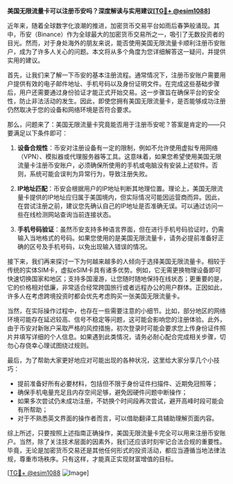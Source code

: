 **美国无限流量卡可以注册币安吗？深度解读与实用建议[[TG💪+ @esim1088](https://t.me/s/esim1088)]**

近年来，随着全球数字化浪潮的推进，加密货币交易平台如雨后春笋般涌现。其中，币安（Binance）作为全球最大的加密货币交易所之一，吸引了无数投资者的目光。然而，对于身处海外的朋友来说，能否使用美国无限流量卡顺利注册币安账户，成为了许多人关心的问题。本文将从多个角度为您详细解答这一疑问，并提供实用的建议。

首先，让我们来了解一下币安的基本注册流程。通常情况下，注册币安账户需要用户提供有效的电子邮件地址、手机号码以及身份证明文件。在完成这些基础步骤后，用户还需要通过身份验证才能正式开始交易。这一步骤旨在确保平台的安全性，防止非法活动的发生。因此，即使您拥有美国无限流量卡，是否能够成功注册仍然取决于您的设备和网络环境是否符合要求。

那么，问题来了：美国无限流量卡究竟能否用于注册币安呢？答案是肯定的——只要满足以下条件即可：

1. **设备合规性**：币安对注册设备有一定的限制，例如不允许使用虚拟专用网络（VPN）、模拟器或代理服务器等工具。这意味着，如果您希望使用美国无限流量卡注册币安账户，必须确保所使用的手机或电脑没有安装上述软件。否则，系统可能会误判为异常行为，导致注册失败。

2. **IP地址匹配**：币安会根据用户的IP地址判断其地理位置。理论上，美国无限流量卡提供的IP地址应归属于美国境内，但实际情况可能因运营商而异。因此，在尝试注册之前，建议您先确认自己的IP地址是否准确无误。可以通过访问一些在线检测网站查询当前连接状态。

3. **手机号码验证**：虽然币安支持多种语言界面，但在进行手机号码验证时，仍需输入当地格式的号码。如果您使用的是美国无限流量卡，请务必提前准备好正确的区号及手机号码，以免出现输入错误的情况。

接下来，我们再来探讨一下为何越来越多的人倾向于选择美国无限流量卡。相较于传统的实体SIM卡，虚拟eSIM卡具有诸多优势。例如，它无需更换物理设备即可快速切换国家和地区；支持多国漫游，让您随时随地保持在线状态；更重要的是，它的价格相对低廉，非常适合经常跨国旅行或者远程办公的用户群体。正因如此，许多人在考虑跨境投资时都会优先考虑购买一张美国无限流量卡。

当然，在实际操作过程中，也存在一些需要注意的小细节。比如，部分地区的网络环境可能存在延迟较高、信号不稳定等问题，这可能会影响您的注册体验。此外，由于币安对新账户采取严格的风控措施，初次登录时可能会要求您上传身份证件照片并填写详细的个人信息。如果遇到此类情况，请务必耐心配合完成相关步骤，切勿心存侥幸心理试图绕过规则。

最后，为了帮助大家更好地应对可能出现的各种状况，这里给大家分享几个小技巧：

- 提前准备好所有必要材料，包括但不限于身份证件扫描件、近期免冠照等；
- 确保手机电量充足且内存空间足够，避免因硬件问题中断操作；
- 如果多次尝试仍未成功注册，不妨换个时间段再次尝试，避开高峰时段可能会有所帮助；
- 对于不熟悉英文界面的操作者而言，可以借助翻译工具辅助理解页面内容。

综上所述，只要按照上述指南正确操作，美国无限流量卡完全可以用来注册币安账户。当然，除了关注技术层面的因素外，我们还应该时刻牢记合法合规的重要性。毕竟，无论是加密货币交易还是其他任何形式的投资活动，都应当遵循当地法律法规，尊重市场秩序。只有这样，才能真正实现财富增值的目标。

[[TG💪+ @esim1088](https://t.me/s/esim1088) ![Image](https://i.postimg.cc/4NQfJmqS/Snipaste-2025-05-13-00-14-12.png)]